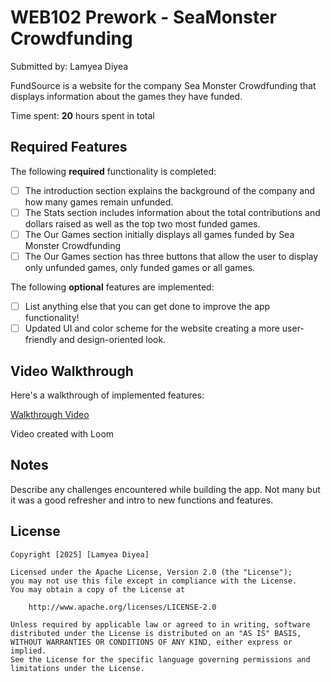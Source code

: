 # WEB102 Prework - SeaMonster Crowdfunding

Submitted by: Lamyea Diyea

FundSource is a website for the company Sea Monster Crowdfunding that displays information about the games they have funded.

Time spent: **20** hours spent in total

## Required Features

The following **required** functionality is completed:

* [ ] The introduction section explains the background of the company and how many games remain unfunded.
* [ ] The Stats section includes information about the total contributions and dollars raised as well as the top two most funded games.
* [ ] The Our Games section initially displays all games funded by Sea Monster Crowdfunding
* [ ] The Our Games section has three buttons that allow the user to display only unfunded games, only funded games or all games.

The following **optional** features are implemented:

* [ ] List anything else that you can get done to improve the app functionality!
* [ ] Updated UI and color scheme for the website creating a more user-friendly and design-oriented look.

## Video Walkthrough

Here's a walkthrough of implemented features:

[Walkthrough Video](https://www.loom.com/share/ff758534add440538a37e1b03be93a03?sid=ffa874fd-be63-400a-837d-85dbf3107e34)


<!-- Replace this with whatever GIF tool you used! -->
Video created with Loom
<!-- Recommended tools:
[Kap](https://getkap.co/) for macOS
[ScreenToGif](https://www.screentogif.com/) for Windows
[peek](https://github.com/phw/peek) for Linux. -->

## Notes

Describe any challenges encountered while building the app.
Not many but it was a good refresher and intro to new functions and features.

## License

    Copyright [2025] [Lamyea Diyea]

    Licensed under the Apache License, Version 2.0 (the "License");
    you may not use this file except in compliance with the License.
    You may obtain a copy of the License at

        http://www.apache.org/licenses/LICENSE-2.0

    Unless required by applicable law or agreed to in writing, software
    distributed under the License is distributed on an "AS IS" BASIS,
    WITHOUT WARRANTIES OR CONDITIONS OF ANY KIND, either express or implied.
    See the License for the specific language governing permissions and
    limitations under the License.
